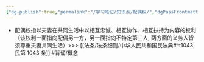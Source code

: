 ```yaml
---
{"dg-publish":true,"permalink":"/学习笔记/知识点/配偶权/","dgPassFrontmatter":true,"noteIcon":""}
---
```


- 配偶权指以夫妻在共同生活中以相互忠诚、相互协作、相互扶持为内容的权利（该权利一面指向配偶另一方，另一面指向不特定第三人, 两方面的义务人皆须尊重夫妻共同生活）>>> [[法条/法条细则/中华人民共和国民法典#^t1043\|民第 1043 条]] #背诵/概念 